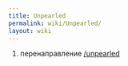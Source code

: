 ```yaml
---
title: Unpearled
permalink: wiki/Unpearled/
layout: wiki
---
```


1.  перенаправление [/unpearled](/unpearled "wikilink")
